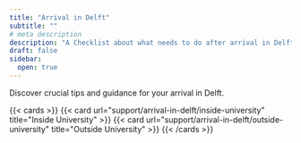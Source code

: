 ```yaml
---
title: "Arrival in Delft"
subtitle: ""
# meta description
description: "A Checklist about what needs to do after arrival in Delft"
draft: false
sidebar:
  open: true
---
```

Discover crucial tips and guidance for your arrival in Delft.

{{< cards >}}
  {{< card url="support/arrival-in-delft/inside-university" title="Inside University" >}}
  {{< card url="support/arrival-in-delft/outside-university" title="Outside University" >}}
{{< /cards >}}



